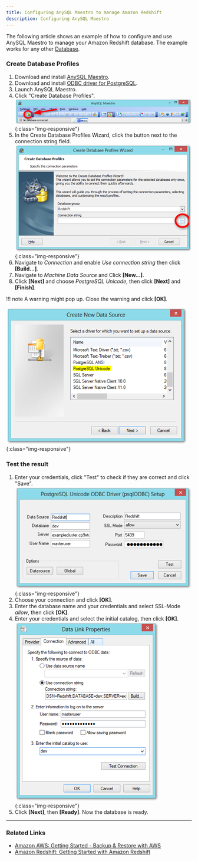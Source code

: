 ```yaml
---
title: Configuring AnySQL Maestro to manage Amazon Redshift
description: Configuring AnySQL Maestro
---
```


The following article shows an example of how to configure and use AnySQL Maestro to manage your Amazon Redshift database.
The example works for any other [Database](https://docs.aws.amazon.com/redshift/latest/mgmt/connecting-using-workbench.html).

### Create Database Profiles

1. Download and install [AnySQL Maestro](http://www.sqlmaestro.com/de/products/anysql/maestro/download/).
2. Download and install [ODBC driver for PostgreSQL](http://ftp.postgresql.org/pub/odbc/versions/msi/psqlodbc_08_04_0200.zip).
3. Launch AnySQL Maestro.
4. Click "Create Database Profiles". <br> ![RS-Configure-AnySQL-Add-Profile-Button](../assets/images/xu/articles/redshift/RS-Configure-AnySQL-Add-Profile-Button.png){:class="img-responsive"}
5. In the Create Database Profiles Wizard, click the button next to the connection string field. <br> ![RS-Configure-AnySQL-Database-Profiles-Wizard](../assets/images/xu/articles/redshift/RS-Configure-AnySQL-Database-Profiles-Wizard.png){:class="img-responsive"}
6. Navigate to *Connection* and enable *Use connection string* then click **[Build...]**.
7. Navigate to *Machine Data Source* and Click **[New...]**.   
8. Click **[Next]** and choose *PostgreSQL Unicode*, then click **[Next]** and **[Finish]**.

!!! note
    A warning might pop up. Close the warning and click **[OK]**.

![RS-Configure-AnySQL-Choose-Driver](../assets/images/xu/articles/redshift/RS-Configure-AnySQL-Choose-Driver.png){:class="img-responsive"}

### Test the result

1. Enter your credentials, click "Test" to check if they are correct and click "Save". <br> ![RS-Configure-AnySQL-Enter-Credentials](../assets/images/xu/articles/redshift/RS-Configure-AnySQL-Enter-Credentials.png){:class="img-responsive"}
2. Choose your connection and click **[OK]**.
3. Enter the database name and your credentials and select SSL-Mode *allow*, then click **[OK]**.
4. Enter your credentials and select the initial catalog, then click **[OK]**. <br> ![RS-Configure-AnySQL-Data-Link-Properties](../assets/images/xu/articles/redshift/RS-Configure-AnySQL-Data-Link-Properties.png){:class="img-responsive"}
5. Click **[Next]**, then **[Ready]**. Now the database is ready.

*****

### Related Links
- [Amazon AWS: Getting Started - Backup & Restore with AWS](https://aws.amazon.com/backup-restore/getting-started/?nc1=h_ls)
- [Amazon Redshift: Getting Started with Amazon Redshift](hhttps://docs.aws.amazon.com/redshift/latest/gsg/getting-started.html)
